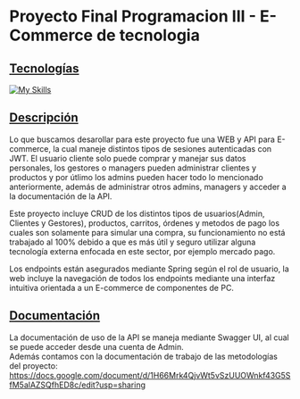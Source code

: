 # Proyecto Final Programacion III - E-Commerce de tecnologia
## <ins>Tecnologías</ins>  
[![My Skills](https://skillicons.dev/icons?i=html,css,bootstrap,js,java,spring,mysql)](https://skillicons.dev)  
## <ins>Descripción</ins>  
Lo que buscamos desarollar para este proyecto fue una WEB y API para E-commerce, la cual maneje distintos tipos de sesiones autenticadas con JWT. El usuario cliente solo puede comprar y manejar sus datos personales, los gestores o managers pueden administrar clientes y productos y por útlimo los admins pueden hacer todo lo mencionado anteriormente, además de administrar otros admins, managers y acceder a la documentación de la API.  
  
Este proyecto incluye CRUD de los distintos tipos de usuarios(Admin, Clientes y Gestores), productos, carritos, órdenes y metodos de pago los cuales son solamente para simular una compra, su funcionamiento no está trabajado al 100% debido a que es más útil y seguro utilizar alguna tecnología externa enfocada en este sector, por ejemplo mercado pago.
  
Los endpoints están asegurados mediante Spring según el rol de usuario, la web incluye la navegación de todos los endpoints mediante una interfaz intuitiva orientada a un E-commerce de componentes de PC.  

## <ins>Documentación</ins>  
La documentación de uso de la API se maneja mediante Swagger UI, al cual se puede acceder desde una cuenta de Admin.  
Además contamos con la documentación de trabajo de las metodologías del proyecto: https://docs.google.com/document/d/1H66Mrk4QjvWt5vSzUUOWnkf43G5SfM5alAZSQfhED8c/edit?usp=sharing
